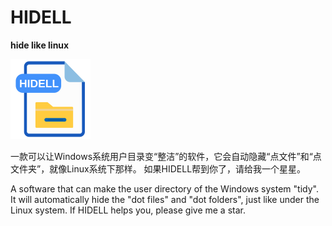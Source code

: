 # HIDELL
**hide like linux**

<img alt="HIDELL" height="128" src="hidell.svg" title="hide like linux" width="128"/>

一款可以让Windows系统用户目录变“整洁”的软件，它会自动隐藏“点文件”和“点文件夹”，就像Linux系统下那样。
如果HIDELL帮到你了，请给我一个星星。

A software that can make the user directory of the Windows system "tidy". It will automatically hide the "dot files" and "dot folders", just like under the Linux system.
If HIDELL helps you, please give me a star.
